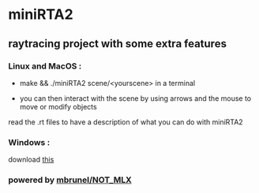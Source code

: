 # miniRTA2 

## raytracing project with some extra features

### Linux and MacOS :

- make && ./miniRTA2 scene/\<yourscene\> in a terminal
  
- you can then interact with the scene by using arrows and the mouse to move or modify objects
  
read the .rt files to have a description of what you can do with miniRTA2

### Windows :

download [this](https://github.com/42A2/miniRTA2/releases/tag/v1.0.0)

### powered by [mbrunel/NOT_MLX](https://github.com/mbrunel/NOT_MLX)

